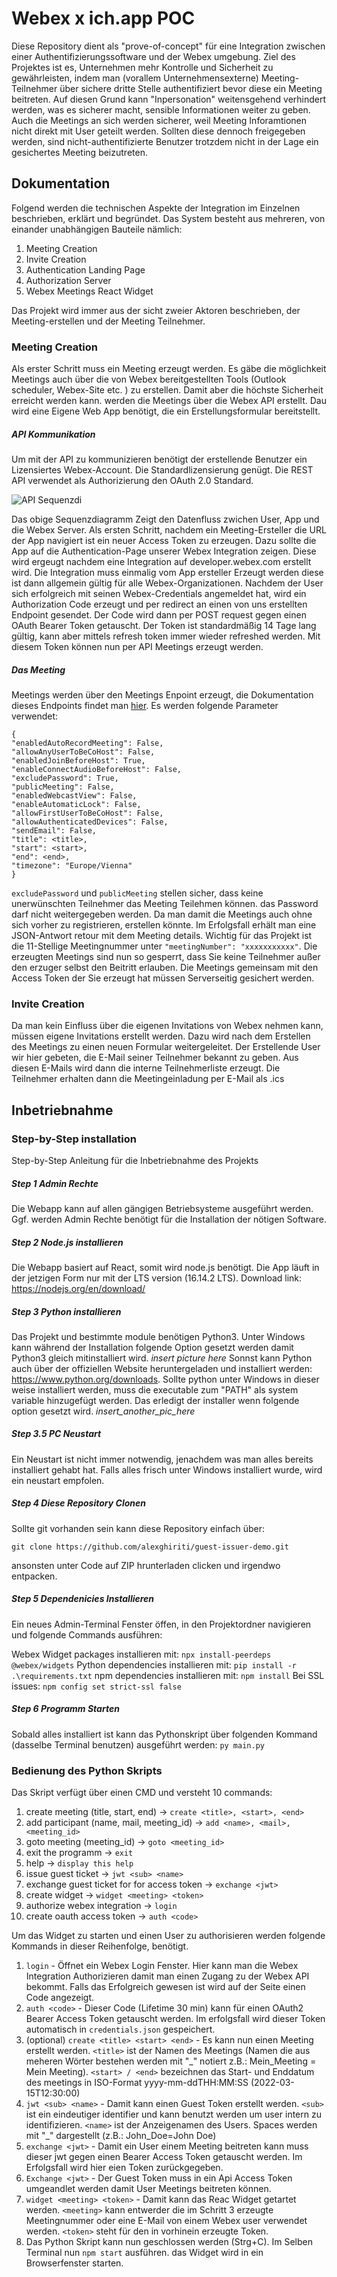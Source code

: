 # Webex x ich.app POC

Diese Repository dient als "prove-of-concept" für eine Integration zwischen einer Authentifizierungssoftware und der Webex umgebung. Ziel des Projektes ist es, Unternehmen mehr Kontrolle und Sicherheit zu gewährleisten, indem man (vorallem Unternehmensexterne) Meeting-Teilnehmer über sichere dritte Stelle authentifiziert bevor diese ein Meeting beitreten. Auf diesen Grund kann "Inpersonation" weitensgehend verhindert werden, was es sicherer macht, sensible Informationen weiter zu geben. Auch die Meetings an sich werden sicherer, weil Meeting Inforamtionen nicht direkt mit User geteilt werden. Sollten diese dennoch freigegeben werden, sind nicht-authentifizierte Benutzer trotzdem nicht in der Lage ein gesichertes Meeting beizutreten. 

## Dokumentation
Folgend werden die technischen Aspekte der Integration im Einzelnen beschrieben, erklärt und begründet. Das System besteht aus mehreren, von einander unabhängigen Bauteile nämlich:

1. Meeting Creation
2. Invite Creation
3. Authentication Landing Page
4. Authorization Server
5. Webex Meetings React Widget

Das Projekt wird immer aus der sicht zweier Aktoren beschrieben, der Meeting-erstellen und der Meeting Teilnehmer.

### Meeting Creation
Als erster Schritt muss ein Meeting erzeugt werden. Es gäbe die möglichkeit Meetings auch über die von Webex bereitgestellten Tools (Outlook scheduler, Webex-Site etc. ) zu erstellen. Damit aber die höchste Sicherheit erreicht werden kann. werden die Meetings über die Webex API erstellt. Dau wird eine Eigene Web App benötigt, die ein Erstellungsformular bereitstellt.
##### API Kommunikation
Um mit der API zu kommunizieren benötigt der erstellende Benutzer ein Lizensiertes Webex-Account. Die Standardlizensierung genügt. Die REST API verwendet als Authorizierung den OAuth 2.0 Standard.  

![API Sequenzdi](http://placehold.jp/3d4070/ffffff/500x500.png)

Das obige Sequenzdiagramm Zeigt den Datenfluss zwichen User, App und die Webex Server. Als ersten Schritt, nachdem ein Meeting-Ersteller die URL der App navigiert ist ein neuer Access Token zu erzeugen. Dazu sollte die App auf die Authentication-Page unserer Webex Integration zeigen. Diese wird ergeugt nachdem eine Integration auf developer.webex.com erstellt wird. Die Integration muss einmalig vom App ersteller Erzeugt werden diese ist dann allgemein gültig für alle Webex-Organizationen. Nachdem der User sich erfolgreich mit seinen Webex-Credentials angemeldet hat, wird ein Authorization Code erzeugt und per redirect an einen von uns erstellten Endpoint gesendet. Der Code wird dann per POST request gegen einen OAuth Bearer Token getauscht. Der Token ist standardmäßig 14 Tage lang gültig, kann aber mittels refresh token immer wieder refreshed werden. Mit diesem Token können nun per API Meetings erzeugt werden. 
##### Das Meeting
Meetings werden über den Meetings Enpoint erzeugt, die Dokumentation dieses Endpoints findet man [hier](https://developer.webex.com/docs/api/v1/meetings/create-a-meeting). Es werden folgende Parameter verwendet:
```
{
"enabledAutoRecordMeeting": False,
"allowAnyUserToBeCoHost": False,
"enabledJoinBeforeHost": True,
"enableConnectAudioBeforeHost": False,
"excludePassword": True,
"publicMeeting": False,
"enabledWebcastView": False,
"enableAutomaticLock": False,
"allowFirstUserToBeCoHost": False,
"allowAuthenticatedDevices": False,
"sendEmail": False,
"title": <title>,
"start": <start>,
"end": <end>,
"timezone": "Europe/Vienna"
}
```
`excludePassword` und `publicMeeting` stellen sicher, dass keine unerwünschten Teilnehmer das Meeting Teilehmen können. das Password darf nicht weitergegeben werden. Da man damit die Meetings auch ohne sich vorher zu registrieren, erstellen könnte. Im Erfolgsfall erhält man eine JSON-Antwort retour mit dem Meeting details. Wichtig für das Projekt ist die 11-Stellige Meetingnummer unter `"meetingNumber": "xxxxxxxxxxx"`. Die erzeugten Meetings sind nun so gesperrt, dass Sie keine Teilnehmer außer den erzuger selbst den Beitritt erlauben. Die Meetings gemeinsam mit den Access Token der Sie erzeugt hat müssen Serverseitig gesichert werden. 
### Invite Creation
Da man kein Einfluss über die eigenen Invitations von Webex nehmen kann, müssen eigene Invitations erstellt werden. Dazu wird nach dem Erstellen des Meetings zu einen neuen Formular weitergeleitet. Der Erstellende User wir hier gebeten, die E-Mail seiner Teilnehmer bekannt zu geben. Aus diesen E-Mails wird dann die interne Teilnehmerliste erzeugt. Die Teilnehmer erhalten dann die Meetingeinladung per E-Mail als .ics
  


## Inbetriebnahme
### Step-by-Step installation
Step-by-Step Anleitung für die Inbetriebnahme des Projekts
##### Step 1 Admin Rechte
Die Webapp kann auf allen gängigen Betriebsysteme ausgeführt werden. Ggf. werden Admin Rechte benötigt für die Installation der nötigen Software.
##### Step 2 Node.js installieren
Die Webapp basiert auf React, somit wird node.js benötigt. Die App läuft in der jetzigen Form nur mit der LTS version (16.14.2 LTS). Download link: https://nodejs.org/en/download/
##### Step 3 Python installieren
Das Projekt und bestimmte module benötigen Python3. Unter Windows kann während der Installation folgende Option gesetzt werden damit Python3 gleich mitinstalliert wird. 
_insert picture here_
Sonnst kann Python auch über der offiziellen Website heruntergeladen und installiert werden:
https://www.python.org/downloads. Sollte python unter Windows in dieser weise installiert werden, muss die executable zum "PATH" als system variable hinzugefügt werden. Das erledigt der installer wenn folgende option gesetzt wird.
_insert_another_pic_here_
##### Step 3.5 PC Neustart
Ein Neustart ist nicht immer notwendig, jenachdem was man alles bereits installiert gehabt hat. Falls alles frisch unter Windows installiert wurde, wird ein neustart empfolen. 
##### Step 4 Diese Repository Clonen
Sollte git vorhanden sein kann diese Repository einfach über:
 
`git clone https://github.com/alexghiriti/guest-issuer-demo.git` 

ansonsten unter Code auf ZIP hrunterladen clicken und irgendwo entpacken. 
##### Step 5 Dependenicies Installieren
Ein neues Admin-Terminal Fenster öffen, in den Projektordner navigieren und folgende Commands ausführen:

Webex Widget packages installieren mit:
``npx install-peerdeps @webex/widgets``
Python dependencies installieren mit:
``pip install -r .\requirements.txt``
npm dependencies installieren mit:
``npm install``
Bei SSL issues:
``npm config set strict-ssl false``
##### Step 6 Programm Starten
Sobald alles installiert ist kann das Pythonskript über folgenden Kommand (dasselbe Terminal benutzen) ausgeführt werden:
``py main.py``

### Bedienung des Python Skripts
Das Skript verfügt über einen CMD und versteht 10 commands: 

1. create meeting (title, start, end) -> `create <title>, <start>, <end>`
2. add participant (name, mail, meeting_id) -> `add <name>, <mail>, <meeting_id>`
3. goto meeting (meeting_id) -> ``goto <meeting_id>``
4. exit the programm -> ``exit``
5. help -> ``display this help``
6. issue guest ticket -> ``jwt <sub> <name>``
7. exchange guest ticket for for access token -> ``exchange <jwt>``
8. create widget -> ``widget <meeting> <token>``
9. authorize webex integration -> ``login``
10. create oauth access token -> ``auth <code>``

Um das Widget zu starten und einen User zu authorisieren werden folgende Kommands in dieser Reihenfolge, benötigt.

1. `login` - Öffnet ein Webex Login Fenster. Hier kann man die Webex Integration Authorizieren damit man einen Zugang zu der Webex API bekommt. Falls das Erfolgreich gewesen ist wird auf der Seite einen Code angezeigt.
2. `auth <code>` - Dieser Code (Lifetime 30 min) kann für einen OAuth2 Bearer Access Token getauscht werden. Im erfolgsfall wird dieser Token automatisch in `credentials.json` gespeichert.
3. (optional) `create <title> <start> <end>` - Es kann nun einen Meeting erstellt werden. `<title>` ist der Namen  des Meetings (Namen die aus meheren Wörter bestehen werden mit "_" notiert z.B.: Mein_Meeting = Mein Meeting). `<start> / <end>` bezeichnen das Start- und Enddatum des meetings in ISO-Format yyyy-mm-ddTHH:MM:SS (2022-03-15T12:30:00)
4. ``jwt <sub> <name>`` - Damit kann einen Guest Token erstellt werden. `<sub>` ist ein eindeutiger identifier und kann benutzt werden um user intern zu identifizieren. `<name>` ist der Anzeigenamen des Users. Spaces werden mit "_" dargestellt (z.B.: John_Doe=John Doe)
5. ``exchange <jwt>`` - Damit ein User einem Meeting beitreten kann muss dieser jwt gegen einen Bearer Access Token getauscht werden. Im Erfolgsfall wird hier eien Token zurückgegeben.
6. `Exchange <jwt>` - Der Guest Token muss in ein Api Access Token umgeandlet werden damit User Meetings beitreten können.
7. `widget <meeting> <token>` - Damit kann das Reac Widget getartet werden. `<meeting>` kann entwerder die im Schritt 3 erzeugte Meetingnummer oder eine E-Mail von einem Webex user verwendet werden. `<token>` steht für den in vorhinein erzeugte Token. 
8. Das Python Skript kann nun geschlossen werden (Strg+C). Im Selben Terminal nun `npm start` ausführen. das Widget wird in ein Browserfenster starten. 